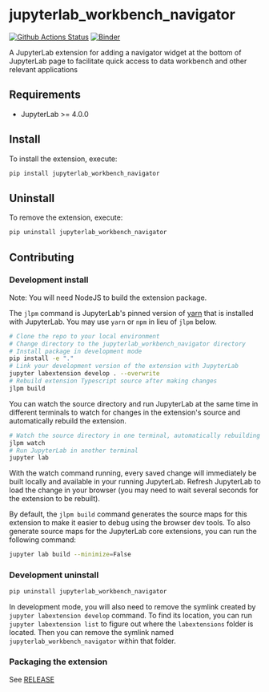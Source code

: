# jupyterlab_workbench_navigator

[![Github Actions Status](https://github.com/shahchiragh/jupyterlab_workbench_navigator/workflows/Build/badge.svg)](https://github.com/shahchiragh/jupyterlab_workbench_navigator/actions/workflows/build.yml)
[![Binder](https://mybinder.org/badge_logo.svg)](https://mybinder.org/v2/gh/shahchiragh/jupyterlab_workbench_navigator/main?urlpath=lab)


A JupyterLab extension for adding a navigator widget at the bottom of JupyterLab page to facilitate quick access to data workbench and other relevant applications

## Requirements

- JupyterLab >= 4.0.0

## Install

To install the extension, execute:

```bash
pip install jupyterlab_workbench_navigator
```

## Uninstall

To remove the extension, execute:

```bash
pip uninstall jupyterlab_workbench_navigator
```

## Contributing

### Development install

Note: You will need NodeJS to build the extension package.

The `jlpm` command is JupyterLab's pinned version of
[yarn](https://yarnpkg.com/) that is installed with JupyterLab. You may use
`yarn` or `npm` in lieu of `jlpm` below.

```bash
# Clone the repo to your local environment
# Change directory to the jupyterlab_workbench_navigator directory
# Install package in development mode
pip install -e "."
# Link your development version of the extension with JupyterLab
jupyter labextension develop . --overwrite
# Rebuild extension Typescript source after making changes
jlpm build
```

You can watch the source directory and run JupyterLab at the same time in different terminals to watch for changes in the extension's source and automatically rebuild the extension.

```bash
# Watch the source directory in one terminal, automatically rebuilding when needed
jlpm watch
# Run JupyterLab in another terminal
jupyter lab
```

With the watch command running, every saved change will immediately be built locally and available in your running JupyterLab. Refresh JupyterLab to load the change in your browser (you may need to wait several seconds for the extension to be rebuilt).

By default, the `jlpm build` command generates the source maps for this extension to make it easier to debug using the browser dev tools. To also generate source maps for the JupyterLab core extensions, you can run the following command:

```bash
jupyter lab build --minimize=False
```

### Development uninstall

```bash
pip uninstall jupyterlab_workbench_navigator
```

In development mode, you will also need to remove the symlink created by `jupyter labextension develop`
command. To find its location, you can run `jupyter labextension list` to figure out where the `labextensions`
folder is located. Then you can remove the symlink named `jupyterlab_workbench_navigator` within that folder.

### Packaging the extension

See [RELEASE](RELEASE.md)
